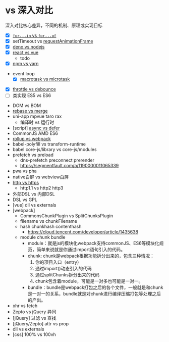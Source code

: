 # vs 深入对比

深入对比核心差异，不同的机制、原理或实现目标

- [x] [`for...in` vs `for...of`](https://github.com/cloudyan/learn-javascript/tree/master/es2015/17.for-of#forof-vs-forin)
- [x] setTimeout vs [requestAnimationFrame](https://github.com/cloudyan/learn-javascript/tree/master/window/01.requestAnimationFrame)
- [x] [deno vs nodejs](https://github.com/cloudyan/deno-vs-node)
- [x] [react vs vue](https://github.com/cloudyan/react-vs-vue)
  - todo
- [x] [npm vs yarn](./npm-vs-yarn.md)
- event loop
  - [x] [macrotask vs microtask](https://github.com/cloudyan/learn-javascript/tree/master/docs/event-loop)
- [x] [throttle vs debounce](./throttle-vs-debounce.md)
- [ ] 类实现 ES5 vs ES6
- DOM vs BOM
- [rebase vs merge](https://github.com/cloudyan/learn-git/blob/master/docs/rebase-vs-merge.md)
- uni-app mpvue taro rax
  - 编译时 vs 运行时
- [script] [async vs defer](../docs/2.script/readme.md)
- CommonJS AMD ES6
- [rollup vs webpack](./rollup-vs-webpack.md)
- babel-polyfill vs transform-runtime
- babel core-js/library vs core-js/modules
- prefetch vs preload
  - dns-prefetch preconnect prerender
  - https://segmentfault.com/a/1190000011065339
- pwa vs pha
- native白屏 vs webview白屏
- [http vs https](./http-vs-https.md)
  - http1.1 vs http2 http3
- 外部DSL vs 内部DSL
- DSL vs GPL
- [vue] dll vs externals
- [webpack]
  - CommonsChunkPlugin vs SplitChunksPlugin
  - filename vs chunkFilename
  - hash chunkhash contenthash
    - https://cloud.tencent.com/developer/article/1435638
  - module chunk bundle
    - module：就是js的模块化webpack支持commonJS、ES6等模块化规范，简单来说就是你通过import语句引入的代码。
    - chunk: chunk是webpack根据功能拆分出来的，包含三种情况：
      1. 你的项目入口（entry）
      2. 通过import()动态引入的代码
      3. 通过splitChunks拆分出来的代码
      4. chunk包含着module，可能是一对多也可能是一对一。
    - bundle：bundle是webpack打包之后的各个文件，一般就是和chunk是一对一的关系，bundle就是对chunk进行编译压缩打包等处理之后的产出。
- xhr vs fetch
- Zepto vs jQuery 异同
- [jQuery] 过滤 vs 查找
- [jQuery/Zepto] attr vs prop
- dll vs externals
- [css] 100% vs 100vh
